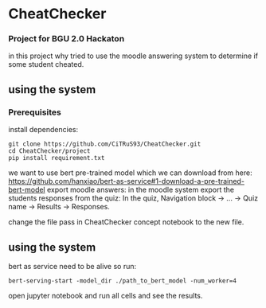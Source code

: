 # CheatChecker
### Project for BGU 2.0 Hackaton
in this project why tried to use the moodle answering system to determine if some student cheated.

## using the system
### Prerequisites

install dependencies:

    git clone https://github.com/CiTRuS93/CheatChecker.git
    cd CheatChecker/project
    pip install requirement.txt

we want to use bert pre-trained model which we can download from here:
https://github.com/hanxiao/bert-as-service#1-download-a-pre-trained-bert-model
export moodle answers:
in the moodle system export the students responses from the quiz:
In the quiz, Navigation block -> ... -> Quiz name -> Results -> Responses.

change the file pass in CheatChecker concept notebook to the new file.

## using the system

bert as service need to be alive so run:
	
    bert-serving-start -model_dir ./path_to_bert_model -num_worker=4

open jupyter notebook and run all cells and see the results.


